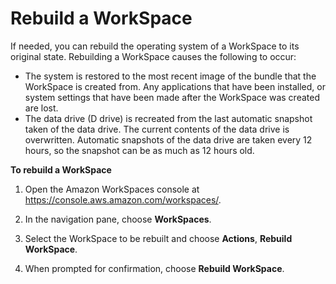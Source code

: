 # Rebuild a WorkSpace<a name="reset-workspace"></a>

If needed, you can rebuild the operating system of a WorkSpace to its original state\. Rebuilding a WorkSpace causes the following to occur:
+ The system is restored to the most recent image of the bundle that the WorkSpace is created from\. Any applications that have been installed, or system settings that have been made after the WorkSpace was created are lost\.
+ The data drive \(D drive\) is recreated from the last automatic snapshot taken of the data drive\. The current contents of the data drive is overwritten\. Automatic snapshots of the data drive are taken every 12 hours, so the snapshot can be as much as 12 hours old\.

**To rebuild a WorkSpace**

1. Open the Amazon WorkSpaces console at [https://console\.aws\.amazon\.com/workspaces/](https://console.aws.amazon.com/workspaces/)\.

1. In the navigation pane, choose **WorkSpaces**\.

1. Select the WorkSpace to be rebuilt and choose **Actions**, **Rebuild WorkSpace**\.

1. When prompted for confirmation, choose **Rebuild WorkSpace**\.